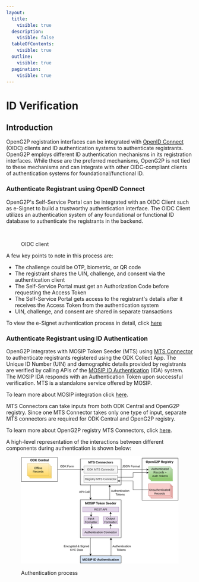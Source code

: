 ```yaml
---
layout:
  title:
    visible: true
  description:
    visible: false
  tableOfContents:
    visible: true
  outline:
    visible: true
  pagination:
    visible: true
---
```


# ID Verification

## Introduction

OpenG2P registration interfaces can be integrated with [OpenID Connect](https://openid.net/developers/how-connect-works/) (OIDC) clients and ID authentication systems to authenticate registrants. OpenG2P employs different ID authentication mechanisms in its registration interfaces. While these are the preferred mechanisms, OpenG2P is not tied to these mechanisms and can integrate with other OIDC-compliant clients of authentication systems for foundational/functional ID.

### Authenticate Registrant using OpenID Connect

OpenG2P's Self-Service Portal can be integrated with an OIDC Client such as e-Signet to build a trustworthy authentication interface. The OIDC Client utilizes an authentication system of any foundational or functional ID database to authenticate the registrants in the backend.

<figure><img src="https://github.com/smita-g2p/openg2p-documentation/raw/c68b3e6da99fe077e2cbe5d5fc166b3e3487fbce/.gitbook/assets/authentication-using-esignet.png" alt=""><figcaption><p>OIDC client</p></figcaption></figure>

A few key points to note in this process are:

* The challenge could be OTP, biometric, or QR code
* The registrant shares the UIN, challenge, and consent via the authentication client
* The Self-Service Portal must get an Authorization Code before requesting the Access Token
* The Self-Service Portal gets access to the registrant's details after it receives the Access Token from the authentication system
* UIN, challenge, and consent are shared in separate transactions

To view the e-Signet authentication process in detail, click [here](https://docs.esignet.io/)

### Authenticate Registrant using ID Authentication

OpenG2P integrates with MOSIP Token Seeder (MTS) using [MTS Connector](https://docs.mosip.io/1.2.0/integrations/mosip-token-seeder/mts-odk-importer) to authenticate registrants registered using the ODK Collect App. The Unique ID Number (UIN) and demographic details provided by registrants are verified by calling APIs of the [MOSIP ID Authentication](https://docs.mosip.io/1.2.0/id-authentication) (IDA) system. The MOSIP IDA responds with an Authentication Token upon successful verification. MTS is a standalone service offered by MOSIP.&#x20;

To learn more about MOSIP integration click [here](https://docs.mosip.io/1.2.0/integrations).

MTS Connectors can take inputs from both ODK Central and OpenG2P registry. Since one MTS Connector takes only one type of input, separate MTS connectors are required for ODK Central and OpenG2P registry.&#x20;

To learn more about OpenG2P registry MTS Connectors, click [here](https://docs.mosip.io/1.2.0/integrations/mosip-token-seeder/openg2p-registry-mts-connector).

A high-level representation of the interactions between different components during authentication is shown below:

<figure><img src="https://github.com/OpenG2P/openg2p-documentation/raw/a8a98c86cd7b0a186213e588d8642aac12eb64a6/.gitbook/assets/authentication-using-mts.png" alt=""><figcaption><p>Authentication process</p></figcaption></figure>
